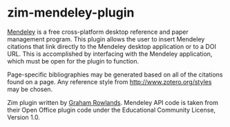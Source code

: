 zim-mendeley-plugin
===================

[Mendeley](http://www.mendeley.com) is a free cross-platform desktop reference and paper management program. This plugin allows the user to insert Mendeley citations that link directly to the Mendeley desktop application or to a DOI URL. This is accomplished by interfacing with the Mendeley application, which must be open for the plugin to function. 

Page-specific bibliographies may be generated based on all of the citations found on a page. Any reference style from http://www.zotero.org/styles may be chosen.

Zim plugin written by [Graham Rowlands](http://www.grahamerowlands.com). Mendeley API code is taken from their Open Office plugin code under the Educational Community License, Version 1.0.
